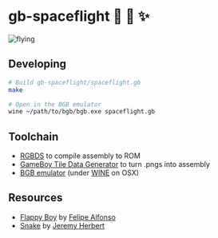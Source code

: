 
# gb-spaceflight :rocket: :crescent_moon: :sparkles:

![flying](https://user-images.githubusercontent.com/855595/34397136-47dd7f18-eb41-11e7-8b27-1d98f59fa6d0.gif)

## Developing

```bash
# Build gb-spaceflight/spaceflight.gb
make

# Open in the BGB emulator
wine ~/path/to/bgb/bgb.exe spaceflight.gb
```

## Toolchain
- [RGBDS](https://rednex.github.io/) to compile assembly to ROM
- [GameBoy Tile Data Generator](http://www.chrisantonellis.com/gameboy/gbtdg/) to turn .pngs into assembly
- [BGB emulator](http://bgb.bircd.org/) (under [WINE](https://www.winehq.org/) on OSX)

## Resources
- [Flappy Boy](https://github.com/bitnenfer/flappy-boy-asm) by [Felipe Alfonso](https://github.com/bitnenfer)
- [Snake](https://github.com/jeremyherbert/gb-snake) by [Jeremy Herbert](https://github.com/jeremyherbert)
